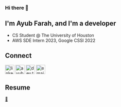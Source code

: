 ### Hi there 👋

## I'm Ayub Farah, and I'm a developer

- CS Student @ The University of Houston
- AWS SDE Intern 2023, Google CSSI 2022

## Connect

[<img alt="linkedin.com/in/ayub-farah-15b278217/" width="30px" src="https://cdn.jsdelivr.net/gh/devicons/devicon/icons/linkedin/linkedin-original.svg" />][linkedin]
[<img alt="ayubfarah.com" width="30px" src="https://cdn-icons-png.flaticon.com/512/6228/6228497.png" />][website]
[<img alt="dev.to/ayubfarah" width="30px" src="https://user-images.githubusercontent.com/63078417/150568113-4c085bbc-41d5-40bf-b2df-fd3b1aee9436.png"/>][dev.to]
[<img alt="email" width="30px" src="https://user-images.githubusercontent.com/63078417/150569798-a9335e8d-de17-46a7-ae2d-ff215430c9e5.png" />][email]


## Resume
[📜][resume]

  [website]: https://ayubfarah.com
  [linkedin]: https://www.linkedin.com/in/ayub-farah-15b278217/
  [resume]: https://docs.google.com/document/d/1s_ZSxTAYZjTrnart0uc524cu6R3ECRraFxKcMJL7nCw
  [dev.to]: https://dev.to/ayubf
  [email]: mailto:ayubaf04@gmail.com
